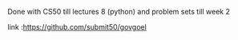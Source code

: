 Done with CS50 till lectures 8 (python) and problem sets till week 2


link :https://github.com/submit50/govgoel
